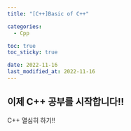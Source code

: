 ```yaml
---
title: "[C++]Basic of C++"

categories:
  - Cpp

toc: true
toc_sticky: true

date: 2022-11-16
last_modified_at: 2022-11-16
---
```


## 이제 C++ 공부를 시작합니다!!
C++ 열심히 하기!!

